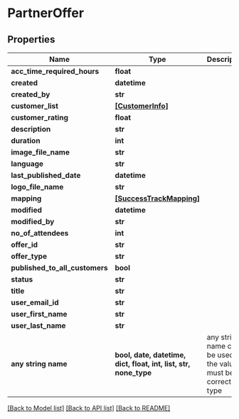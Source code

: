 # PartnerOffer


## Properties
Name | Type | Description | Notes
------------ | ------------- | ------------- | -------------
**acc_time_required_hours** | **float** |  | [optional] 
**created** | **datetime** |  | [optional] 
**created_by** | **str** |  | [optional] 
**customer_list** | [**[CustomerInfo]**](CustomerInfo.md) |  | [optional] 
**customer_rating** | **float** |  | [optional] 
**description** | **str** |  | [optional] 
**duration** | **int** |  | [optional] 
**image_file_name** | **str** |  | [optional] 
**language** | **str** |  | [optional] 
**last_published_date** | **datetime** |  | [optional] 
**logo_file_name** | **str** |  | [optional] 
**mapping** | [**[SuccessTrackMapping]**](SuccessTrackMapping.md) |  | [optional] 
**modified** | **datetime** |  | [optional] 
**modified_by** | **str** |  | [optional] 
**no_of_attendees** | **int** |  | [optional] 
**offer_id** | **str** |  | [optional] 
**offer_type** | **str** |  | [optional] 
**published_to_all_customers** | **bool** |  | [optional] 
**status** | **str** |  | [optional] 
**title** | **str** |  | [optional] 
**user_email_id** | **str** |  | [optional] 
**user_first_name** | **str** |  | [optional] 
**user_last_name** | **str** |  | [optional] 
**any string name** | **bool, date, datetime, dict, float, int, list, str, none_type** | any string name can be used but the value must be the correct type | [optional]

[[Back to Model list]](../README.md#documentation-for-models) [[Back to API list]](../README.md#documentation-for-api-endpoints) [[Back to README]](../README.md)


